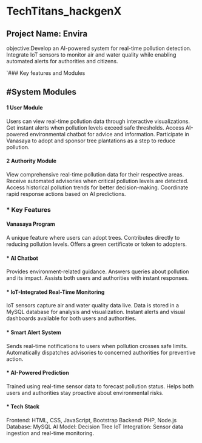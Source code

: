 # TechTitans_hackgenX

## Project Name: Envira 
objective:Develop an AI-powered system for real-time pollution detection. Integrate IoT sensors to monitor air and water quality while enabling automated alerts for authorities and citizens.

`### Key features and Modules

## #System Modules

#### 1️ User Module
Users can view real-time pollution data through interactive visualizations.
Get instant alerts when pollution levels exceed safe thresholds.
Access AI-powered environmental chatbot for advice and information.
Participate in Vanasaya to adopt and sponsor tree plantations as a step to reduce pollution.

#### 2️ Authority Module
View comprehensive real-time pollution data for their respective areas.
Receive automated advisories when critical pollution levels are detected.
Access historical pollution trends for better decision-making.
Coordinate rapid response actions based on AI predictions.

### * Key Features
#### Vanasaya Program
A unique feature where users can adopt trees.
Contributes directly to reducing pollution levels.
Offers a green certificate or token to adopters.

#### * AI Chatbot
Provides environment-related guidance.
Answers queries about pollution and its impact.
Assists both users and authorities with instant responses.

#### * IoT-Integrated Real-Time Monitoring
IoT sensors capture air and water quality data live.
Data is stored in a MySQL database for analysis and visualization.
Instant alerts and visual dashboards available for both users and authorities.

#### * Smart Alert System
Sends real-time notifications to users when pollution crosses safe limits.
Automatically dispatches advisories to concerned authorities for preventive action.

#### * AI-Powered Prediction
Trained using real-time sensor data to forecast pollution status.
Helps both users and authorities stay proactive about environmental risks.

#### * Tech Stack
Frontend: HTML, CSS, JavaScript, Bootstrap
Backend: PHP, Node.js
Database: MySQL
AI Model: Decision Tree 
IoT Integration: Sensor data ingestion and real-time monitoring.



